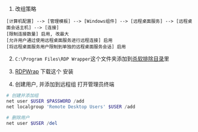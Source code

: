

1. 改组策略
```
[计算机配置] --> [管理模板] --> [Windows组件] --> [远程桌面服务] --> [远程桌面会话主机] --> [连接]
[限制连接数量] 启用, 改最大
[允许用户通过使用远程桌面服务进行远程连接] 启用
[将远程桌面服务用户限制到单独的远程桌面服务会话] 启用
```
2. ```C:\Program Files\RDP Wrapper```这个文件夹添加到[杀软排除目录](./自带杀软设置排除文件.md)里
3. [RDPWrap](https://github.com/SobieskiCodes/RDPWrap) 下载这个 安装


4. 创建用户, 并添加到远程组
打开管理员终端
```powershell
# 创建并添加组
net user $USER $PASSWORD /add
net localgroup 'Remote Desktop Users' $USER /add

# 删除用户
net user $USER /del
```